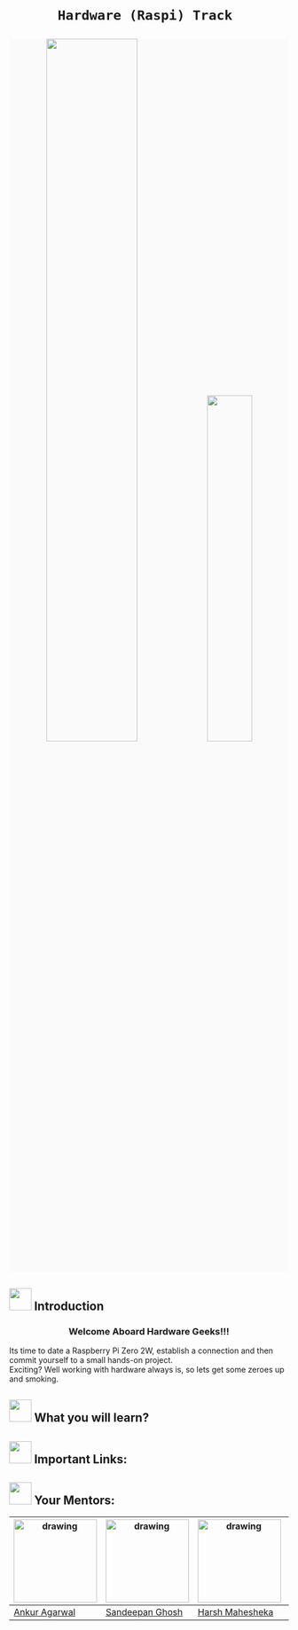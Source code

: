 <h1 align="center"> 
    
    Hardware (Raspi) Track 
</h1>

<p align="center" style="background-color: rgb(250,250,250)">
  
  <img src="https://user-images.githubusercontent.com/78701055/173235856-dde6fa0f-0d5b-4d53-a35f-ac12aff4b8eb.png" alt="" width="57%">
  <img src="https://user-images.githubusercontent.com/78701055/173236384-d4f5ee38-b371-4ce5-afdd-036fc87ba428.png" alt="" width="40%">
</p>

## <img src="https://user-images.githubusercontent.com/78701055/173236524-c7c6df39-3da3-4348-af9c-7c87dbbd774a.png" alt="" width="40"> Introduction  
<h3 align="center">    
    Welcome Aboard Hardware Geeks!!!  
</h3>  
  
  
Its time to date a Raspberry Pi Zero 2W, establish a connection and then commit yourself to a small hands-on project.  
Exciting? Well working with hardware always is, so lets get some zeroes up and smoking.

## <img src="https://user-images.githubusercontent.com/78701055/173236524-c7c6df39-3da3-4348-af9c-7c87dbbd774a.png" alt="" width="40"> What you will learn?

## <img src="https://user-images.githubusercontent.com/78701055/173236524-c7c6df39-3da3-4348-af9c-7c87dbbd774a.png" alt="" width="40"> Important Links:

## <img src="https://user-images.githubusercontent.com/78701055/173236524-c7c6df39-3da3-4348-af9c-7c87dbbd774a.png" alt="" width="40"> Your Mentors:
|<img src="https://avatars.githubusercontent.com/u/78701055?v=4" alt="drawing" width="150"/> | <img src="https://avatars.githubusercontent.com/u/88130555?v=4" alt="drawing" width="150"/> | <img src="https://avatars.githubusercontent.com/u/78502324?v=4" alt="drawing" width="150"/> |  <img src="https://avatars.githubusercontent.com/u/78599181?v=4" alt="drawing" width="150"/> | 
|--|--|--|--|
|[Ankur Agarwal](https://github.com/Ankur-Agrawal-ece20) |[Sandeepan Ghosh](https://github.com/san2130) |[Harsh Mahesheka](https://github.com/harshmahesheka) |[Raghavansh](https://github.com/raghavansh) |

